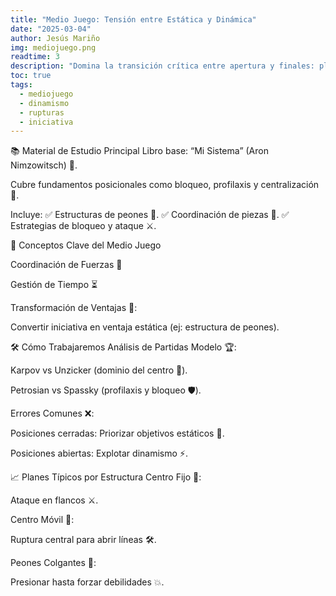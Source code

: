 ```yaml
---
title: "Medio Juego: Tensión entre Estática y Dinámica"
date: "2025-03-04"
author: Jesús Mariño
img: mediojuego.png
readtime: 3
description: "Domina la transición crítica entre apertura y finales: planes concretos, rupturas y manejo de iniciativas."
toc: true
tags:
  - mediojuego
  - dinamismo
  - rupturas
  - iniciativa
---
```


📚 Material de Estudio Principal
Libro base:
“Mi Sistema” (Aron Nimzowitsch) 📖.

Cubre fundamentos posicionales como bloqueo, profilaxis y centralización 🧩.

Incluye:
✅ Estructuras de peones 🏰.
✅ Coordinación de piezas 🤝.
✅ Estrategias de bloqueo y ataque ⚔️.

🧩 Conceptos Clave del Medio Juego

Coordinación de Fuerzas 🤝

Gestión de Tiempo ⏳

Transformación de Ventajas 🔄:

Convertir iniciativa en ventaja estática (ej: estructura de peones).

🛠️ Cómo Trabajaremos
Análisis de Partidas Modelo 🏆:

Karpov vs Unzicker (dominio del centro 🎯).

Petrosian vs Spassky (profilaxis y bloqueo 🛡️).

Errores Comunes ❌:

Posiciones cerradas: Priorizar objetivos estáticos 🧱.

Posiciones abiertas: Explotar dinamismo ⚡.

📈 Planes Típicos por Estructura
Centro Fijo 🏰:

Ataque en flancos ⚔️.

Centro Móvil 🚀:

Ruptura central para abrir líneas 🛠️.

Peones Colgantes 🎯:

Presionar hasta forzar debilidades 💥.

